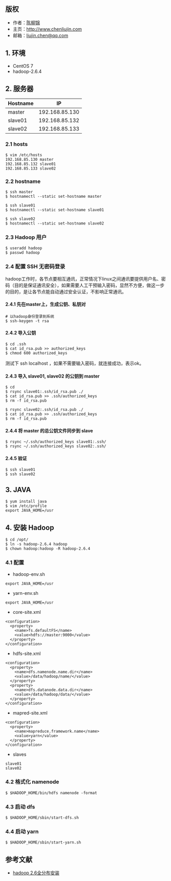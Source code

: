 ## 版权
* 作者：<a href="http://www.chenliujin.com">陈柳锦</a>
* 主页：<a href="http://www.chenliujin.com">http://www.chenliujin.com</a>
* 邮箱：liujin.chen@qq.com

## 1. 环境
* CentOS 7
* hadoop-2.6.4

## 2. 服务器

| Hostname| IP             |
| --      | --             |
| master  | 192.168.85.130 |
| slave01 | 192.168.85.132 |
| slave02 | 192.168.85.133 |

### 2.1 hosts
```
$ vim /etc/hosts
192.168.85.130 master
192.168.85.132 slave01
192.168.85.133 slave02
```
### 2.2 hostname
```
$ ssh master
$ hostnamectl --static set-hostname master

$ ssh slave01
$ hostnamectl --static set-hostname slave01

$ ssh slave02
$ hostnamectl --static set-hostname slave02
```
### 2.3 Hadoop 用户
```
$ useradd hadoop
$ passwd hadoop
```

### 2.4 配置 SSH 无密码登录
hadoop工作时，各节点要相互通讯，正常情况下linux之间通讯要提供用户名、密码（目的是保证通讯安全），如果需要人工干预输入密码，显然不方便，做这一步的目的，是让各节点能自动通过安全认证，不影响正常通讯。
#### 2.4.1 先在master上，生成公钥、私钥对
```
# 以hadoop身份登录到系统
$ ssh-keygen -t rsa
```
#### 2.4.2 导入公钥
```
$ cd .ssh
$ cat id_rsa.pub >> authorized_keys
$ chmod 600 authorized_keys
```
测试下 ssh localhost ，如果不需要输入密码，就连接成功，表示ok。

#### 2.4.3 导入 slave01, slave02 的公钥到 master
```
$ cd
$ rsync slave01:.ssh/id_rsa.pub ./
$ cat id_rsa.pub >> .ssh/authorized_keys
$ rm -f id_rsa.pub

$ rsync slave02:.ssh/id_rsa.pub ./
$ cat id_rsa.pub >> .ssh/authorized_keys
$ rm -f id_rsa.pub
```

#### 2.4.4 将 master 的总公钥文件同步到 slave
```
$ rsync ~/.ssh/authorized_keys slave01:.ssh/
$ rsync ~/.ssh/authorized_keys slave02:.ssh/
```

#### 2.4.5 验证
```
$ ssh slave01
$ ssh slave02
```

## 3. JAVA
```
$ yum install java
$ vim /etc/profile
export JAVA_HOME=/usr
```

## 4. 安装 Hadoop
```
$ cd /opt/
$ ln -s hadoop-2.6.4 hadoop
$ chown hadoop:hadoop -R hadoop-2.6.4
```

### 4.1 配置
* hadoop-env.sh
```
export JAVA_HOME=/usr
```
* yarn-env.sh
```
export JAVA_HOME=/usr
```
* core-site.xml
```
<configuration>
  <property>
    <name>fs.defaultFS</name>
    <value>hdfs://master:9000</value>
  </property>
</configuration>
```
* hdfs-site.xml
```
<configuration>
  <property>
    <name>dfs.namenode.name.dir</name>
    <value>/data/hadoop/name/</value>
  </property>
  <property>
    <name>dfs.datanode.data.dir</name>
    <value>/data/hadoop/data/</value>
  </property>
</configuration>
```
* mapred-site.xml
```
<configuration>
  <property>
    <name>mapreduce.framework.name</name>
    <value>yarn</value>
  </property>
</configuration>
```
* slaves
```
slave01
slave02
```

### 4.2 格式化 namenode
```
$ $HADOOP_HOME/bin/hdfs namenode -format
```

### 4.3 启动 dfs
```
$ $HADOOP_HOME/sbin/start-dfs.sh
```
### 4.4 启动 yarn
```
$ $HADOOP_HOME/sbin/start-yarn.sh
```

## 参考文献
* [hadoop 2.6全分布安装](http://www.cnblogs.com/yjmyzz/p/4280069.html)
